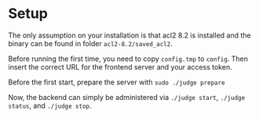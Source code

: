 # Setup

The only assumption on your installation is that acl2 8.2 is installed and the binary can be found in folder `acl2-8.2/saved_acl2`.

Before running the first time, you need to copy `config.tmp` to `config`.
Then insert the correct URL for the frontend server and your access token.

Before the first start, prepare the server with `sudo ./judge prepare`

Now, the backend can simply be administered via
`./judge start`, `./judge status`, and `./judge stop`.
